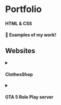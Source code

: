 # Portfolio
#### HTML & CSS
#### 👀 Examples of my work!

## Websites

<details>
  <summary><h4>ClothesShop</h4></summary>
  Website on different devices<br>
  1. Computer<br><img src="https://github.com/WronaDEV/portfolio/blob/main/assets/clothesshop-comp.png"><br>
  2. Mobile<br><img src="https://github.com/WronaDEV/portfolio/blob/main/assets/clothesshop-mobile.png">
</details>

<details>
  <summary><h4>GTA 5 Role Play server</h4></summary>
  Website on different devices
  1. Computer<br><img src="https://github.com/WronaDEV/portfolio/blob/main/assets/gtarp-comp.png">
  2. Mobile<br><img src="https://github.com/WronaDEV/portfolio/blob/main/assets/gtarp-mobile.png">
</details>
